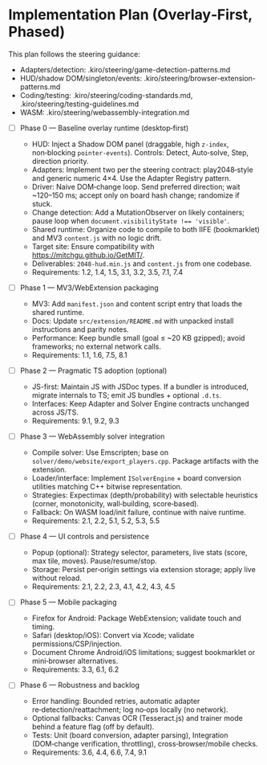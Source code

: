 # Implementation Plan (Overlay‑First, Phased)

This plan follows the steering guidance:
- Adapters/detection: .kiro/steering/game-detection-patterns.md
- HUD/shadow DOM/singleton/events: .kiro/steering/browser-extension-patterns.md
- Coding/testing: .kiro/steering/coding-standards.md, .kiro/steering/testing-guidelines.md
- WASM: .kiro/steering/webassembly-integration.md

- [ ] Phase 0 — Baseline overlay runtime (desktop‑first)

  - HUD: Inject a Shadow DOM panel (draggable, high `z-index`, non‑blocking `pointer-events`). Controls: Detect, Auto‑solve, Step, direction priority.
  - Adapters: Implement two per the steering contract: play2048‑style and generic numeric 4×4. Use the Adapter Registry pattern.
  - Driver: Naive DOM‑change loop. Send preferred direction; wait ~120–150 ms; accept only on board hash change; randomize if stuck.
  - Change detection: Add a MutationObserver on likely containers; pause loop when `document.visibilityState !== 'visible'`.
  - Shared runtime: Organize code to compile to both IIFE (bookmarklet) and MV3 `content.js` with no logic drift.
  - Target site: Ensure compatibility with https://mitchgu.github.io/GetMIT/.
  - Deliverables: `2048-hud.min.js` and `content.js` from one codebase.
  - Requirements: 1.2, 1.4, 1.5, 3.1, 3.2, 3.5, 7.1, 7.4

- [ ] Phase 1 — MV3/WebExtension packaging

  - MV3: Add `manifest.json` and content script entry that loads the shared runtime.
  - Docs: Update `src/extension/README.md` with unpacked install instructions and parity notes.
  - Performance: Keep bundle small (goal ≤ ~20 KB gzipped); avoid frameworks; no external network calls.
  - Requirements: 1.1, 1.6, 7.5, 8.1

- [ ] Phase 2 — Pragmatic TS adoption (optional)

  - JS-first: Maintain JS with JSDoc types. If a bundler is introduced, migrate internals to TS; emit JS bundles + optional `.d.ts`.
  - Interfaces: Keep Adapter and Solver Engine contracts unchanged across JS/TS.
  - Requirements: 9.1, 9.2, 9.3

- [ ] Phase 3 — WebAssembly solver integration

  - Compile solver: Use Emscripten; base on `solver/demo/website/export_players.cpp`. Package artifacts with the extension.
  - Loader/interface: Implement `ISolverEngine` + board conversion utilities matching C++ bitwise representation.
  - Strategies: Expectimax (depth/probability) with selectable heuristics (corner, monotonicity, wall‑building, score‑based).
  - Fallback: On WASM load/init failure, continue with naive runtime.
  - Requirements: 2.1, 2.2, 5.1, 5.2, 5.3, 5.5

- [ ] Phase 4 — UI controls and persistence

  - Popup (optional): Strategy selector, parameters, live stats (score, max tile, moves). Pause/resume/stop.
  - Storage: Persist per‑origin settings via extension storage; apply live without reload.
  - Requirements: 2.1, 2.2, 2.3, 4.1, 4.2, 4.3, 4.5

- [ ] Phase 5 — Mobile packaging

  - Firefox for Android: Package WebExtension; validate touch and timing.
  - Safari (desktop/iOS): Convert via Xcode; validate permissions/CSP/injection.
  - Document Chrome Android/iOS limitations; suggest bookmarklet or mini‑browser alternatives.
  - Requirements: 3.3, 6.1, 6.2

- [ ] Phase 6 — Robustness and backlog

  - Error handling: Bounded retries, automatic adapter re‑detection/reattachment; log no‑ops locally (no network).
  - Optional fallbacks: Canvas OCR (Tesseract.js) and trainer mode behind a feature flag (off by default).
  - Tests: Unit (board conversion, adapter parsing), Integration (DOM‑change verification, throttling), cross‑browser/mobile checks.
  - Requirements: 3.6, 4.4, 6.6, 7.4, 9.1

